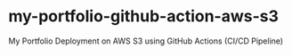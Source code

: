 # my-portfolio-github-action-aws-s3
My Portfolio Deployment on AWS S3 using GitHub Actions (CI/CD Pipeline)
